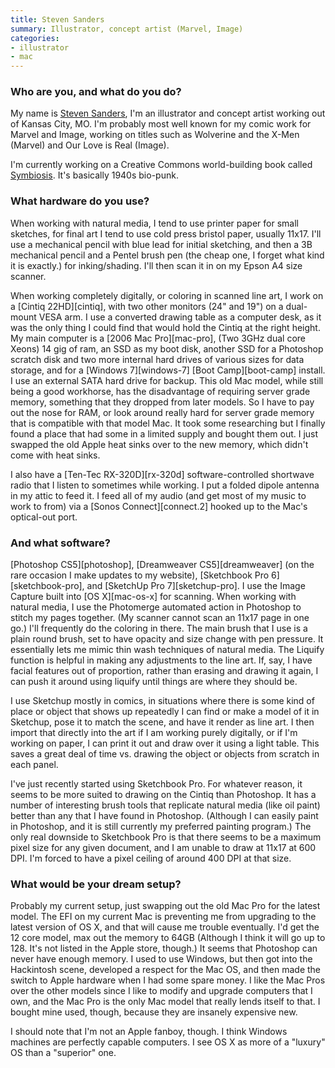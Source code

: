 ```yaml
---
title: Steven Sanders
summary: Illustrator, concept artist (Marvel, Image)
categories:
- illustrator
- mac
---
```


### Who are you, and what do you do?

My name is [Steven Sanders](http://stevensanders.tumblr.com/ "Steven's Tumblr site."), I'm an illustrator and concept artist working out of Kansas City, MO. I'm probably most well known for my comic work for Marvel and Image, working on titles such as Wolverine and the X-Men (Marvel) and Our Love is Real (Image).

I'm currently working on a Creative Commons world-building book called [Symbiosis](http://www.kickstarter.com/projects/570044257/symbiosis-a-creative-commons-art-book/ "Steven's Kickstarter book project."). It's basically 1940s bio-punk.
 
### What hardware do you use?

When working with natural media, I tend to use printer paper for small sketches, for final art I tend to use cold press bristol paper, usually 11x17. I'll use a mechanical pencil with blue lead for initial sketching, and then a 3B mechanical pencil and a Pentel brush pen (the cheap one, I forget what kind it is exactly.) for inking/shading. I'll then scan it in on my Epson A4 size scanner.

When working completely digitally, or coloring in scanned line art, I work on a [Cintiq 22HD][cintiq], with two other monitors (24" and 19") on a dual-mount VESA arm. I use a converted drawing table as a computer desk, as it was the only thing I could find that would hold the Cintiq at the right height. My main computer is a [2006 Mac Pro][mac-pro], (Two 3GHz dual core Xeons) 14 gig of ram, an SSD as my boot disk, another SSD for a Photoshop scratch disk and two more internal hard drives of various sizes for data storage, and for a [Windows 7][windows-7] [Boot Camp][boot-camp] install. I use an external SATA hard drive for backup. This old Mac model, while still being a good workhorse, has the disadvantage of requiring server grade memory, something that they dropped from later models. So I have to pay out the nose for RAM, or look around really hard for server grade memory that is compatible with that model Mac. It took some researching but I finally found a place that had some in a limited supply and bought them out. I just swapped the old Apple heat sinks over to the new memory, which didn't come with heat sinks.

I also have a [Ten-Tec RX-320D][rx-320d] software-controlled shortwave radio that I listen to sometimes while working. I put a folded dipole antenna in my attic to feed it. I feed all of my audio (and get most of my music to work to from) via a [Sonos Connect][connect.2] hooked up to the Mac's optical-out port.

### And what software?

[Photoshop CS5][photoshop], [Dreamweaver CS5][dreamweaver] (on the rare occasion I make updates to my website), [Sketchbook Pro 6][sketchbook-pro], and [SketchUp Pro 7][sketchup-pro]. I use the Image Capture built into [OS X][mac-os-x] for scanning. When working with natural media, I use the Photomerge automated action in Photoshop to stitch my pages together. (My scanner cannot scan an 11x17 page in one go.) I'll frequently do the coloring in there. The main brush that I use is a plain round brush, set to have opacity and size change with pen pressure. It essentially lets me mimic thin wash techniques of natural media. The Liquify function is helpful in making any adjustments to the line art. If, say, I have facial features out of proportion, rather than erasing and drawing it again, I can push it around using liquify until things are where they should be. 

I use Sketchup mostly in comics, in situations where there is some kind of place or object that shows up repeatedly I can find or make a model of it in Sketchup, pose it to match the scene, and have it render as line art. I then import that directly into the art if I am working purely digitally, or if I'm working on paper, I can print it out and draw over it using a light table. This saves a great deal of time vs. drawing the object or objects from scratch in each panel. 

I've just recently started using Sketchbook Pro. For whatever reason, it seems to be more suited to drawing on the Cintiq than Photoshop. It has a number of interesting brush tools that replicate natural media (like oil paint) better than any that I have found in Photoshop. (Although I can easily paint in Photoshop, and it is still currently my preferred painting program.) The only real downside to Sketchbook Pro is that there seems to be a maximum pixel size for any given document, and I am unable to draw at 11x17 at 600 DPI. I'm forced to have a pixel ceiling of around 400 DPI at that size.

### What would be your dream setup?

Probably my current setup, just swapping out the old Mac Pro for the latest model. The EFI on my current Mac is preventing me from upgrading to the latest version of OS X, and that will cause me trouble eventually. I'd get the 12 core model, max out the memory to 64GB (Although I think it will go up to 128. It's not listed in the Apple store, though.) It seems that Photoshop can never have enough memory. I used to use Windows, but then got into the Hackintosh scene, developed a respect for the Mac OS, and then made the switch to Apple hardware when I had some spare money. I like the Mac Pros over the other models since I like to modify and upgrade computers that I own, and the Mac Pro is the only Mac model that really lends itself to that. I bought mine used, though, because they are insanely expensive new. 

I should note that I'm not an Apple fanboy, though. I think Windows machines are perfectly capable computers. I see OS X as more of a "luxury" OS than a "superior" one.